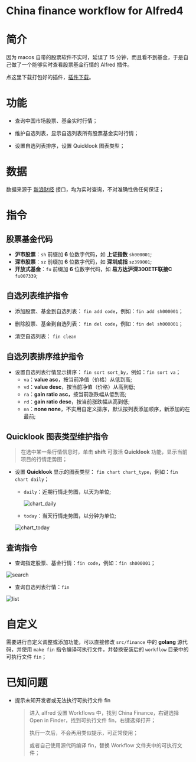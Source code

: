 # China finance workflow for Alfred4 
# 简介

因为 macos 自带的股票软件不实时，延误了 15 分钟，而且看不到基金，于是自己做了一个能够实时查看股票基金行情的 Alfred 插件。

点这里下载打包好的插件，[插件下载](https://github.com/marsmay/alfred/blob/master/src/finance/Finance.alfredworkflow?raw=true)。



# 功能

- 查询中国市场股票、基金实时行情；

- 维护自选列表，显示自选列表所有股票基金实时行情；

- 设置自选列表排序，设置 Quicklook 图表类型；

  

# 数据

数据来源于 [新浪财经](https://hq.sinajs.cn)  接口，均为实时查询，不对准确性做任何保证；



# 指令

## 股票基金代码

- **沪市股票**：`sh` 前缀加 **6** 位数字代码，如 **上证指数**  `sh000001`;
- **深市股票**：`sz` 前缀加 **6** 位数字代码，如 **深圳成指**  `sz399001`;
- **开放式基金**：`fu` 前缀加 **6** 位数字代码，如  **易方达沪深300ETF联接C**  `fu007339`;



## 自选列表维护指令

- 添加股票、基金到自选列表： `fin add code`，例如：`fin add sh000001`；

- 删除股票、基金到自选列表： `fin del code`，例如：`fin del sh000001`；
- 清空自选列表： `fin clean`



## 自选列表排序维护指令

- 设置自选列表行情显示排序： `fin sort sort_by`，例如：`fin sort va`；
  - `va`：**value asc**，按当前净值（价格）从低到高;
  - `vd`：**value desc**，按当前净值（价格）从高到低;
  - `ra`：**gain ratio asc**，按当前涨跌幅从低到高;
  - `rd`：**gain ratio desc**，按当前涨跌幅从高到低;
  - `nn`：**none none**，不实用自定义排序，默认按列表添加顺序，新添加的在最前;



## Quicklook 图表类型维护指令

> 在选中某一条行情信息时，单击 **shift** 可激活 **Quicklook** 功能，显示当前项目的行情走势图；

- 设置 **Quicklook** 显示的图表类型： `fin chart chart_type`，例如：`fin chart daily`；

  - `daily`：近期行情走势图，以天为单位;
  
	![chart_daily](https://github.com/marsmay/alfred/blob/master/src/finance/images/chart_daily.jpg?raw=true)

  
  - `today`：当天行情走势图，以分钟为单位;
  
  ![chart_today](https://github.com/marsmay/alfred/blob/master/src/finance/images/chart_today.jpg?raw=true)
  
    
  

## 查询指令

- 查询指定股票、基金行情：`fin code`，例如：`fin sh000001`；

![search](https://github.com/marsmay/alfred/blob/master/src/finance/images/search.jpg?raw=true)

- 查询自选列表行情：`fin`

![list](https://github.com/marsmay/alfred/blob/master/src/finance/images/list.jpg?raw=true)



# 自定义

需要进行自定义调整或添加功能，可以直接修改 `src/finance` 中的 **golang** 源代码，并使用 `make fin` 指令编译可执行文件，并替换安装后的 `workflow` 目录中的可执行文件 `fin`；



# 已知问题

- 提示未知开发者或无法执行可执行文件 fin

  > 进入 alfred 设置 Workflows 中，找到 China Finance，右键选择 Open in Finder，找到可执行文件 fin，右键选择打开；
  >
  > 执行一次后，不会再用类似提示，可正常使用；
  >
  > 或者自己使用源代码编译 fin，替换  Workflow 文件夹中的可执行文件；

  